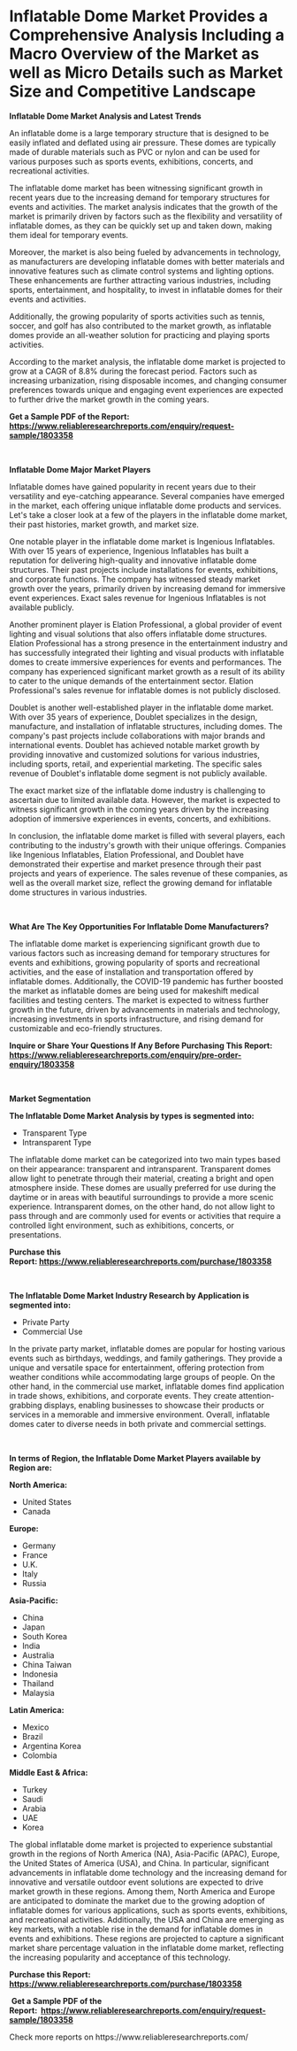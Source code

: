<p><h1>Inflatable Dome Market Provides a Comprehensive Analysis Including a Macro Overview of the Market as well as Micro Details such as Market Size and Competitive Landscape</h1></p><p><strong>Inflatable Dome Market Analysis and Latest Trends</strong></p>
<p><p>An inflatable dome is a large temporary structure that is designed to be easily inflated and deflated using air pressure. These domes are typically made of durable materials such as PVC or nylon and can be used for various purposes such as sports events, exhibitions, concerts, and recreational activities.</p><p>The inflatable dome market has been witnessing significant growth in recent years due to the increasing demand for temporary structures for events and activities. The market analysis indicates that the growth of the market is primarily driven by factors such as the flexibility and versatility of inflatable domes, as they can be quickly set up and taken down, making them ideal for temporary events.</p><p>Moreover, the market is also being fueled by advancements in technology, as manufacturers are developing inflatable domes with better materials and innovative features such as climate control systems and lighting options. These enhancements are further attracting various industries, including sports, entertainment, and hospitality, to invest in inflatable domes for their events and activities.</p><p>Additionally, the growing popularity of sports activities such as tennis, soccer, and golf has also contributed to the market growth, as inflatable domes provide an all-weather solution for practicing and playing sports activities.</p><p>According to the market analysis, the inflatable dome market is projected to grow at a CAGR of 8.8% during the forecast period. Factors such as increasing urbanization, rising disposable incomes, and changing consumer preferences towards unique and engaging event experiences are expected to further drive the market growth in the coming years.</p></p>
<p><strong>Get a Sample PDF of the Report:&nbsp; <a href="https://www.reliableresearchreports.com/enquiry/request-sample/1803358">https://www.reliableresearchreports.com/enquiry/request-sample/1803358</a></strong></p>
<p>&nbsp;</p>
<p><strong>Inflatable Dome Major Market Players</strong></p>
<p><p>Inflatable domes have gained popularity in recent years due to their versatility and eye-catching appearance. Several companies have emerged in the market, each offering unique inflatable dome products and services. Let's take a closer look at a few of the players in the inflatable dome market, their past histories, market growth, and market size.</p><p>One notable player in the inflatable dome market is Ingenious Inflatables. With over 15 years of experience, Ingenious Inflatables has built a reputation for delivering high-quality and innovative inflatable dome structures. Their past projects include installations for events, exhibitions, and corporate functions. The company has witnessed steady market growth over the years, primarily driven by increasing demand for immersive event experiences. Exact sales revenue for Ingenious Inflatables is not available publicly.</p><p>Another prominent player is Elation Professional, a global provider of event lighting and visual solutions that also offers inflatable dome structures. Elation Professional has a strong presence in the entertainment industry and has successfully integrated their lighting and visual products with inflatable domes to create immersive experiences for events and performances. The company has experienced significant market growth as a result of its ability to cater to the unique demands of the entertainment sector. Elation Professional's sales revenue for inflatable domes is not publicly disclosed.</p><p>Doublet is another well-established player in the inflatable dome market. With over 35 years of experience, Doublet specializes in the design, manufacture, and installation of inflatable structures, including domes. The company's past projects include collaborations with major brands and international events. Doublet has achieved notable market growth by providing innovative and customized solutions for various industries, including sports, retail, and experiential marketing. The specific sales revenue of Doublet's inflatable dome segment is not publicly available.</p><p>The exact market size of the inflatable dome industry is challenging to ascertain due to limited available data. However, the market is expected to witness significant growth in the coming years driven by the increasing adoption of immersive experiences in events, concerts, and exhibitions.</p><p>In conclusion, the inflatable dome market is filled with several players, each contributing to the industry's growth with their unique offerings. Companies like Ingenious Inflatables, Elation Professional, and Doublet have demonstrated their expertise and market presence through their past projects and years of experience. The sales revenue of these companies, as well as the overall market size, reflect the growing demand for inflatable dome structures in various industries.</p></p>
<p>&nbsp;</p>
<p><strong>What Are The Key Opportunities For Inflatable Dome Manufacturers?</strong></p>
<p><p>The inflatable dome market is experiencing significant growth due to various factors such as increasing demand for temporary structures for events and exhibitions, growing popularity of sports and recreational activities, and the ease of installation and transportation offered by inflatable domes. Additionally, the COVID-19 pandemic has further boosted the market as inflatable domes are being used for makeshift medical facilities and testing centers. The market is expected to witness further growth in the future, driven by advancements in materials and technology, increasing investments in sports infrastructure, and rising demand for customizable and eco-friendly structures.</p></p>
<p><strong>Inquire or Share Your Questions If Any Before Purchasing This Report: <a href="https://www.reliableresearchreports.com/enquiry/pre-order-enquiry/1803358">https://www.reliableresearchreports.com/enquiry/pre-order-enquiry/1803358</a></strong></p>
<p>&nbsp;</p>
<p><strong>Market Segmentation</strong></p>
<p><strong>The Inflatable Dome Market Analysis by types is segmented into:</strong></p>
<p><ul><li>Transparent Type</li><li>Intransparent Type</li></ul></p>
<p><p>The inflatable dome market can be categorized into two main types based on their appearance: transparent and intransparent. Transparent domes allow light to penetrate through their material, creating a bright and open atmosphere inside. These domes are usually preferred for use during the daytime or in areas with beautiful surroundings to provide a more scenic experience. Intransparent domes, on the other hand, do not allow light to pass through and are commonly used for events or activities that require a controlled light environment, such as exhibitions, concerts, or presentations.</p></p>
<p><strong>Purchase this Report:&nbsp;<a href="https://www.reliableresearchreports.com/purchase/1803358">https://www.reliableresearchreports.com/purchase/1803358</a></strong></p>
<p>&nbsp;</p>
<p><strong>The Inflatable Dome Market Industry Research by Application is segmented into:</strong></p>
<p><ul><li>Private Party</li><li>Commercial Use</li></ul></p>
<p><p>In the private party market, inflatable domes are popular for hosting various events such as birthdays, weddings, and family gatherings. They provide a unique and versatile space for entertainment, offering protection from weather conditions while accommodating large groups of people. On the other hand, in the commercial use market, inflatable domes find application in trade shows, exhibitions, and corporate events. They create attention-grabbing displays, enabling businesses to showcase their products or services in a memorable and immersive environment. Overall, inflatable domes cater to diverse needs in both private and commercial settings.</p></p>
<p>&nbsp;</p>
<p><strong>In terms of Region, the Inflatable Dome Market Players available by Region are:</strong></p>
<p>
    <p> <strong> North America: </strong>
        <ul>
            <li>United States</li>
            <li>Canada</li>
        </ul>
        </p> 
    <p> <strong> Europe: </strong>
        <ul>
            <li>Germany</li>
            <li>France</li>
            <li>U.K.</li>
            <li>Italy</li>
            <li>Russia</li>
        </ul>
        </p> 
    <p> <strong> Asia-Pacific: </strong>
        <ul>
            <li>China</li>
            <li>Japan</li>
            <li>South Korea</li>
            <li>India</li>
            <li>Australia</li>
            <li>China Taiwan</li>
            <li>Indonesia</li>
            <li>Thailand</li>
            <li>Malaysia</li>
        </ul>
        </p> 
    <p> <strong> Latin America: </strong>
        <ul>
            <li>Mexico</li>
            <li>Brazil</li>
            <li>Argentina Korea</li>
            <li>Colombia</li>
        </ul>
        </p> 
    <p> <strong> Middle East & Africa: </strong>
        <ul>
            <li>Turkey</li>
            <li>Saudi</li>
            <li>Arabia</li>
            <li>UAE</li>
            <li>Korea</li>
        </ul>
    </p>
    </p>
<p><p>The global inflatable dome market is projected to experience substantial growth in the regions of North America (NA), Asia-Pacific (APAC), Europe, the United States of America (USA), and China. In particular, significant advancements in inflatable dome technology and the increasing demand for innovative and versatile outdoor event solutions are expected to drive market growth in these regions. Among them, North America and Europe are anticipated to dominate the market due to the growing adoption of inflatable domes for various applications, such as sports events, exhibitions, and recreational activities. Additionally, the USA and China are emerging as key markets, with a notable rise in the demand for inflatable domes in events and exhibitions. These regions are projected to capture a significant market share percentage valuation in the inflatable dome market, reflecting the increasing popularity and acceptance of this technology.</p></p>
<p><strong>Purchase this Report: <a href="https://www.reliableresearchreports.com/purchase/1803358">https://www.reliableresearchreports.com/purchase/1803358</a></strong></p>
<p>&nbsp;<strong>Get a Sample PDF of the Report:&nbsp;&nbsp;<a href="https://www.reliableresearchreports.com/enquiry/request-sample/1803358">https://www.reliableresearchreports.com/enquiry/request-sample/1803358</a></strong></p>
<p><strong></strong></p>
<p>Check more reports on https://www.reliableresearchreports.com/</p>